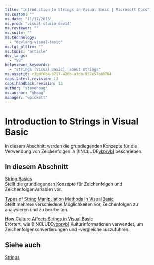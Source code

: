 ```yaml
---
title: "Introduction to Strings in Visual Basic | Microsoft Docs"
ms.custom: ""
ms.date: "11/17/2016"
ms.prod: "visual-studio-dev14"
ms.reviewer: ""
ms.suite: ""
ms.technology: 
  - "devlang-visual-basic"
ms.tgt_pltfrm: ""
ms.topic: "article"
dev_langs: 
  - "VB"
helpviewer_keywords: 
  - "strings [Visual Basic], about strings"
ms.assetid: c1b0f6b4-9717-426b-a3db-957e57a60764
caps.latest.revision: 13
caps.handback.revision: 13
author: "stevehoag"
ms.author: "shoag"
manager: "wpickett"
---
```

# Introduction to Strings in Visual Basic
In diesem Abschnitt werden die grundlegenden Konzepte für die Verwendung von Zeichenfolgen in [!INCLUDE[vbprvb](../../../../csharp/programming-guide/concepts/linq/includes/vbprvb_md.md)] beschrieben.  
  
## In diesem Abschnitt  
 [String Basics](../../../../visual-basic/programming-guide/language-features/strings/string-basics.md)  
 Stellt die grundlegenden Konzepte für Zeichenfolgen und Zeichenfolgenvariablen vor.  
  
 [Types of String Manipulation Methods in Visual Basic](../../../../visual-basic/programming-guide/language-features/strings/types-of-string-manipulation-methods.md)  
 Stellt mehrere verschiedene Möglichkeiten vor, Zeichenfolgen zu analysieren und zu bearbeiten.  
  
 [How Culture Affects Strings in Visual Basic](../../../../visual-basic/programming-guide/language-features/strings/how-culture-affects-strings.md)  
 Erörtert, wie [!INCLUDE[vbprvb](../../../../csharp/programming-guide/concepts/linq/includes/vbprvb_md.md)] Kulturinformationen verwendet, um Zeichenfolgenkonvertierungen und \-vergleiche auszuführen.  
  
## Siehe auch  
 [Strings](../../../../visual-basic/programming-guide/language-features/strings/index.md)